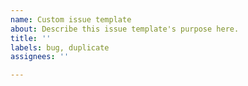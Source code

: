 ```yaml
---
name: Custom issue template
about: Describe this issue template's purpose here.
title: ''
labels: bug, duplicate
assignees: ''

---
```



